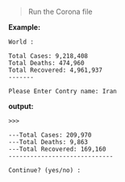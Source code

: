 >Run the Corona file

**Example:**

```<Python>
World :

Total Cases: 9,218,408
Total Deaths: 474,960
Total Recovered: 4,961,937
-------

Please Enter Contry name: Iran
```
 
**output:**

```<Python>
>>>

---Total Cases: 209,970
---Total Deaths: 9,863
---Total Recovered: 169,160
-----------------------------

Continue? (yes/no) : 
```


